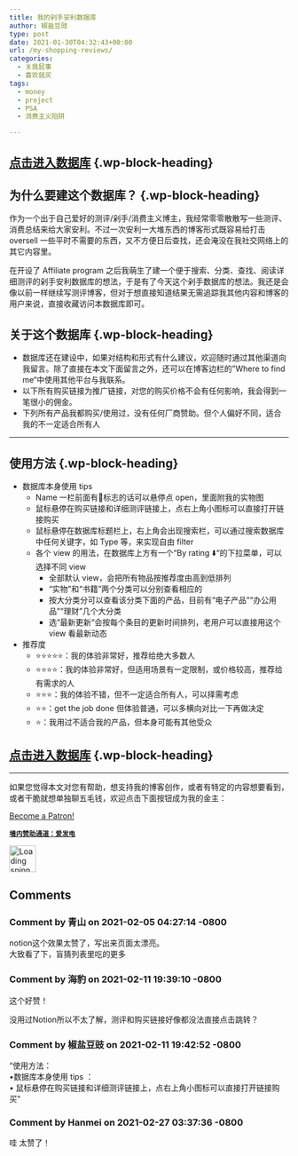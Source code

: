 ```yaml
---
title: 我的剁手安利数据库
author: 椒盐豆豉
type: post
date: 2021-01-30T04:32:43+00:00
url: /my-shopping-reviews/
categories:
  - 关我屁事
  - 喜欢就买
tags:
  - money
  - project
  - PSA
  - 消费主义陷阱

---
```

 

## <a href="https://mtfront.notion.site/mtfront-shopping-reviews-e568ee6ebaa44b5da146cbe4ac4663eb" data-type="URL" data-id="https://mtfront.notion.site/mtfront-shopping-reviews-e568ee6ebaa44b5da146cbe4ac4663eb" target="_blank" rel="noreferrer noopener">点击进入数据库</a>  {.wp-block-heading}

## 为什么要建这个数据库？ {.wp-block-heading}

作为一个出于自己爱好的测评/剁手/消费主义博主，我经常零零散散写一些测评、消费总结来给大家安利。不过一次安利一大堆东西的博客形式既容易给打击 oversell 一些平时不需要的东西，又不方便日后查找，还会淹没在我社交网络上的其它内容里。

在开设了 Affiliate program 之后我萌生了建一个便于搜索、分类、查找、阅读详细测评的剁手安利数据库的想法，于是有了今天这个剁手数据库的想法。我还是会像以前一样继续写测评博客，但对于想直接知道结果无需追踪我其他内容和博客的用户来说，直接收藏访问本数据库即可。

## 关于这个数据库 {.wp-block-heading}

  * 数据库还在建设中，如果对结构和形式有什么建议，欢迎随时通过其他渠道向我留言。除了直接在本文下面留言之外，还可以在博客边栏的&#8221;Where to find me“中使用其他平台与我联系。
  * 以下所有购买链接为推广链接，对您的购买价格不会有任何影响，我会得到一笔很小的佣金。
  * 下列所有产品我都购买/使用过，没有任何厂商赞助。但个人偏好不同，适合我的不一定适合所有人

<hr class="wp-block-separator has-text-color has-secondary-color has-css-opacity has-secondary-background-color has-background is-style-default" />

## 使用方法 {.wp-block-heading}

  * 数据库本身使用 tips 
      * Name 一栏前面有📃标志的话可以悬停点 open，里面附我的实物图
      * 鼠标悬停在购买链接和详细测评链接上，点右上角小图标可以直接打开链接购买
      * 鼠标悬停在数据库标题栏上，右上角会出现搜索栏，可以通过搜索数据库中任何关键字，如 Type 等，来实现自由 filter
      * 各个 view 的用法，在数据库上方有一个“By rating ⬇️“的下拉菜单，可以选择不同 view 
          * 全部默认 view，会把所有物品按推荐度由高到低排列
          * “实物”和“书籍”两个分类可以分别查看相应的
          * 按大分类分可以查看该分类下面的产品，目前有“电子产品”“办公用品”“理财”几个大分类
          * 选“最新更新“会按每个条目的更新时间排列，老用户可以直接用这个 view 看最新动态
  * 推荐度 
      * ⭐️⭐️⭐️⭐️⭐️：我的体验非常好，推荐给绝大多数人
      * ⭐️⭐️⭐️⭐️：我的体验非常好，但适用场景有一定限制，或价格较高，推荐给有需求的人
      * ⭐️⭐️⭐️：我的体验不错，但不一定适合所有人，可以择需考虑
      * ⭐️⭐️：get the job done 但体验普通，可以多横向对比一下再做决定
      * ⭐️：我用过不适合我的产品，但本身可能有其他受众

## <a href="https://mtfront.notion.site/mtfront-shopping-reviews-e568ee6ebaa44b5da146cbe4ac4663eb" data-type="URL" data-id="https://mtfront.notion.site/mtfront-shopping-reviews-e568ee6ebaa44b5da146cbe4ac4663eb" target="_blank" rel="noreferrer noopener">点击进入数据库</a> {.wp-block-heading}

<hr class="wp-block-separator has-text-color has-background has-quaternary-background-color has-quaternary-color is-style-wide" />

如果您觉得本文对您有帮助，想支持我的博客创作，或者有特定的内容想要看到，或者干脆就想单独聊五毛钱，欢迎点击下面按钮成为我的金主：

<a href="https://www.patreon.com/bePatron?u=46962965" data-patreon-widget-type="become-patron-button">Become a Patron!</a>  
  


**<a rel="noreferrer noopener" href="https://afdian.net/@mtfront" target="_blank"><code>墙内赞助通道：爱发电</code></a>**

<div class="da-reactions-outer TpostID1174">
  <div class="da-reactions-data da-reactions-container-async left" data-type="post" data-id="1174" data-nonce="d100934629" id="da-reactions-slot-post-1174"> 
  
  <div class="da-reactions-static">
    <img src="http://blog.douchi.space/wp-content/plugins/da-reactions/assets/dist/loading.svg" alt="Loading spinner" width="48" height="48" style="width:48px; height:48px" />
  </div>
</div></div>

## Comments

### Comment by 青山 on 2021-02-05 04:27:14 -0800
notion这个效果太赞了，写出来页面太漂亮。  
大致看了下，盲猜列表里吃的更多

### Comment by 海豹 on 2021-02-11 19:39:10 -0800
这个好赞！

没用过Notion所以不太了解，测评和购买链接好像都没法直接点击跳转？

### Comment by 椒盐豆豉 on 2021-02-11 19:42:52 -0800
“使用方法：  
•数据库本身使用 tips ：  
• 鼠标悬停在购买链接和详细测评链接上，点右上角小图标可以直接打开链接购买”

### Comment by Hanmei on 2021-02-27 03:37:36 -0800
哇 太赞了！